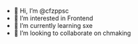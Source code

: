 - 👋 Hi, I’m @cfzppsc
- 👀 I’m interested in Frontend
- 🌱 I’m currently learning sxe
- 💞️ I’m looking to collaborate on chmaking

<!---
cfzppsc/cfzppsc is a ✨ special ✨ repository because its `README.md` (this file) appears on your GitHub profile.
You can click the Preview link to take a look at your changes.
--->
